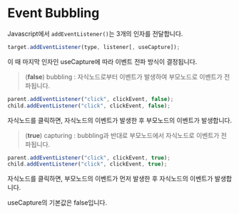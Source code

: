 # Event Bubbling

Javascript에서 `addEventListener()`는 3개의 인자를 전달합니다.  
``` Javascript
target.addEventListener(type, listener[, useCapture]);
```
이 때 마지막 인자인 useCapture에 따라 이벤트 전파 방식이 결정됩니다.

> (__false__) bubbling : 자식노드로부터 이벤트가 발생하여 부모노드로 이벤트가 전파됩니다.  
 ```Javascript
 parent.addEventListener("click", clickEvent, false);
 child.addEventListener("click", clickEvent, false);
 ```
 자식노드를 클릭하면, 자식노드의 이벤트가 발생한 후 부모노드의 이벤트가 발생합니다.  

> (__true__) capturing : bubbling과 반대로 부모노드에서 자식노드로 이벤트가 전파됩니다.
```Javascript
parent.addEventListener("click", clickEvent, true);
child.addEventListener("click", clickEvent, true);
```
자식노드를 클릭하면, 부모노드의 이벤트가 먼저 발생한 후 자식노드의 이벤트가 발생합니다.

useCapture의 기본값은 false입니다.
